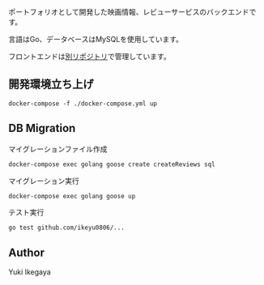 ポートフォリオとして開発した映画情報、レビューサービスのバックエンドです。

言語はGo、データベースはMySQLを使用しています。

フロントエンドは[別リポジトリ](https://github.com/ikeyu0806/movie-info-frontend)で管理しています。

## 開発環境立ち上げ

`docker-compose -f ./docker-compose.yml up`

## DB Migration

マイグレーションファイル作成
```bash
docker-compose exec golang goose create createReviews sql
```

マイグレーション実行
```bash
docker-compose exec golang goose up
```

テスト実行
```
go test github.com/ikeyu0806/...
```

## Author
Yuki Ikegaya
